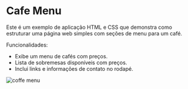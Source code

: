 # Cafe Menu

Este é um exemplo de aplicação HTML e CSS que demonstra como estruturar uma página web simples com seções de menu para um café.

Funcionalidades:
- Exibe um menu de cafés com preços.
- Lista de sobremesas disponíveis com preços.
- Inclui links e informações de contato no rodapé.

![coffe menu](https://github.com/user-attachments/assets/1812ea1f-7389-47d0-b804-24a076d3ed5e)
